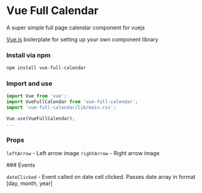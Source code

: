 # Vue Full Calendar

A super simple full page calendar component for vuejs

[Vue.js](https://vuejs.org/) boilerplate for setting up your own component library

### Install via npm

```bash
npm install vue-full-calendar
```

### Import and use

```javascript
import Vue from 'vue';
import VueFullCalendar from 'vue-full-calendar';
import 'vue-full-calendar/lib/main.css';

Vue.use(VueFullCalendar);
...
```

### Props

`leftArrow` - Left arrow image
`rightArrow` - Right arrow image

### Events

`dateClicked` - Event called on date cell clicked. Passes date array in format [day, month, year]